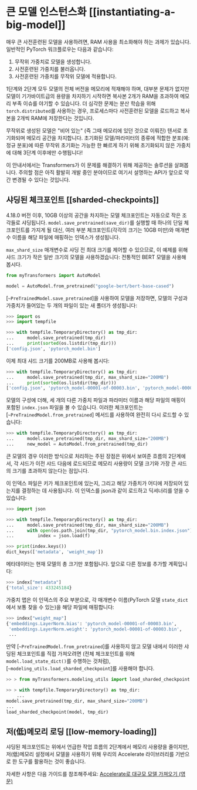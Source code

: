 <!--Copyright 2022 The HuggingFace Team. All rights reserved.

Licensed under the Apache License, Version 2.0 (the "License"); you may not use this file except in compliance with
the License. You may obtain a copy of the License at

http://www.apache.org/licenses/LICENSE-2.0

Unless required by applicable law or agreed to in writing, software distributed under the License is distributed on
an "AS IS" BASIS, WITHOUT WARRANTIES OR CONDITIONS OF ANY KIND, either express or implied. See the License for the
specific language governing permissions and limitations under the License.

⚠️ Note that this file is in Markdown but contain specific syntax for our doc-builder (similar to MDX) that may not be
rendered properly in your Markdown viewer.

-->

# 큰 모델 인스턴스화 [[instantiating-a-big-model]]

매우 큰 사전훈련된 모델을 사용하려면, RAM 사용을 최소화해야 하는 과제가 있습니다. 일반적인 PyTorch 워크플로우는 다음과 같습니다:

1. 무작위 가중치로 모델을 생성합니다.
2. 사전훈련된 가중치를 불러옵니다.
3. 사전훈련된 가중치를 무작위 모델에 적용합니다.

1단계와 2단계 모두 모델의 전체 버전을 메모리에 적재해야 하며, 대부분 문제가 없지만 모델이 기가바이트급의 용량을 차지하기 시작하면 복사본 2개가 RAM을 초과하여 메모리 부족 이슈를 야기할 수 있습니다. 더 심각한 문제는 분산 학습을 위해 `torch.distributed`를 사용하는 경우, 프로세스마다 사전훈련된 모델을 로드하고 복사본을 2개씩 RAM에 저장한다는 것입니다.

<Tip>

무작위로 생성된 모델은 "비어 있는" (즉 그때 메모리에 있던 것으로 이뤄진) 텐서로 초기화되며 메모리 공간을 차지합니다. 초기화된 모델/파라미터의 종류에 적합한 분포(예: 정규 분포)에 따른 무작위 초기화는 가능한 한 빠르게 하기 위해 초기화되지 않은 가중치에 대해 3단계 이후에만 수행됩니다!

</Tip>

이 안내서에서는 Transformers가 이 문제를 해결하기 위해 제공하는 솔루션을 살펴봅니다. 주의할 점은 아직 활발히 개발 중인 분야이므로 여기서 설명하는 API가 앞으로 약간 변경될 수 있다는 것입니다.

## 샤딩된 체크포인트 [[sharded-checkpoints]]

4.18.0 버전 이후, 10GB 이상의 공간을 차지하는 모델 체크포인트는 자동으로 작은 조각들로 샤딩됩니다. `model.save_pretrained(save_dir)`를 실행할 때 하나의 단일 체크포인트를 가지게 될 대신, 여러 부분 체크포인트(각각의 크기는 10GB 미만)와 매개변수 이름을 해당 파일에 매핑하는 인덱스가 생성됩니다.

`max_shard_size` 매개변수로 샤딩 전 최대 크기를 제어할 수 있으므로, 이 예제를 위해 샤드 크기가 작은 일반 크기의 모델을 사용하겠습니다: 전통적인 BERT 모델을 사용해 봅시다.

```py
from myTransformers import AutoModel

model = AutoModel.from_pretrained("google-bert/bert-base-cased")
```

[`~PreTrainedModel.save_pretrained`]을 사용하여 모델을 저장하면, 모델의 구성과 가중치가 들어있는 두 개의 파일이 있는 새 폴더가 생성됩니다:

```py
>>> import os
>>> import tempfile

>>> with tempfile.TemporaryDirectory() as tmp_dir:
...     model.save_pretrained(tmp_dir)
...     print(sorted(os.listdir(tmp_dir)))
['config.json', 'pytorch_model.bin']
```

이제 최대 샤드 크기를 200MB로 사용해 봅시다:

```py
>>> with tempfile.TemporaryDirectory() as tmp_dir:
...     model.save_pretrained(tmp_dir, max_shard_size="200MB")
...     print(sorted(os.listdir(tmp_dir)))
['config.json', 'pytorch_model-00001-of-00003.bin', 'pytorch_model-00002-of-00003.bin', 'pytorch_model-00003-of-00003.bin', 'pytorch_model.bin.index.json']
```

모델의 구성에 더해, 세 개의 다른 가중치 파일과 파라미터 이름과 해당 파일의 매핑이 포함된 `index.json` 파일을 볼 수 있습니다. 이러한 체크포인트는 [`~PreTrainedModel.from_pretrained`] 메서드를 사용하여 완전히 다시 로드할 수 있습니다:

```py
>>> with tempfile.TemporaryDirectory() as tmp_dir:
...     model.save_pretrained(tmp_dir, max_shard_size="200MB")
...     new_model = AutoModel.from_pretrained(tmp_dir)
```

큰 모델의 경우 이러한 방식으로 처리하는 주된 장점은 위에서 보여준 흐름의 2단계에서, 각 샤드가 이전 샤드 다음에 로드되므로 메모리 사용량이 모델 크기와 가장 큰 샤드의 크기를 초과하지 않는다는 점입니다.

이 인덱스 파일은 키가 체크포인트에 있는지, 그리고 해당 가중치가 어디에 저장되어 있는지를 결정하는 데 사용됩니다. 이 인덱스를 json과 같이 로드하고 딕셔너리를 얻을 수 있습니다:

```py
>>> import json

>>> with tempfile.TemporaryDirectory() as tmp_dir:
...     model.save_pretrained(tmp_dir, max_shard_size="200MB")
...     with open(os.path.join(tmp_dir, "pytorch_model.bin.index.json"), "r") as f:
...         index = json.load(f)

>>> print(index.keys())
dict_keys(['metadata', 'weight_map'])
```

메타데이터는 현재 모델의 총 크기만 포함됩니다. 앞으로 다른 정보를 추가할 계획입니다:

```py
>>> index["metadata"]
{'total_size': 433245184}
```

가중치 맵은 이 인덱스의 주요 부분으로, 각 매개변수 이름(PyTorch 모델 `state_dict`에서 보통 찾을 수 있는)을 해당 파일에 매핑합니다:

```py
>>> index["weight_map"]
{'embeddings.LayerNorm.bias': 'pytorch_model-00001-of-00003.bin',
 'embeddings.LayerNorm.weight': 'pytorch_model-00001-of-00003.bin',
 ...
```

만약 [`~PreTrainedModel.from_pretrained`]를 사용하지 않고 모델 내에서 이러한 샤딩된 체크포인트를 직접 가져오려면 (전체 체크포인트를 위해 `model.load_state_dict()`를 수행하는 것처럼), [`~modeling_utils.load_sharded_checkpoint`]를 사용해야 합니다.

```py
>> > from myTransformers.modeling_utils import load_sharded_checkpoint

>> > with tempfile.TemporaryDirectory() as tmp_dir:
    ...
model.save_pretrained(tmp_dir, max_shard_size="200MB")
...
load_sharded_checkpoint(model, tmp_dir)
```

## 저(低)메모리 로딩 [[low-memory-loading]]

샤딩된 체크포인트는 위에서 언급한 작업 흐름의 2단계에서 메모리 사용량을 줄이지만, 저(低)메모리 설정에서 모델을 사용하기 위해 우리의 Accelerate 라이브러리를 기반으로 한 도구를 활용하는 것이 좋습니다.

자세한 사항은 다음 가이드를 참조해주세요: [Accelerate로 대규모 모델 가져오기 (영문)](../en/main_classes/model#large-model-loading)